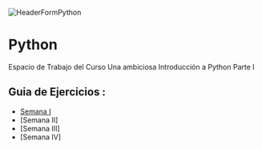 ![HeaderFormPython](https://github.com/fherreraprog/python/assets/136825860/15f8c0f2-914f-418f-a37e-b7341e199b8c)

# Python
Espacio de Trabajo del Curso Una ambiciosa Introducción a Python Parte I

## Guia de Ejercicios :

* [Semana I](https://github.com/fherreraprog/python/commit/26407e4c36fff53b3a9120c86632bcbea0175163)
* [Semana II]
* [Semana III]
* [Semana IV]
